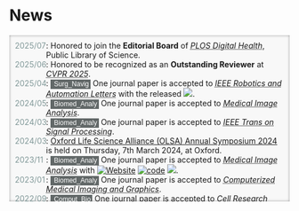 # <i class="fas fa-rss "></i> News

<head>
	<title>Events</title>
	<style>
		.bottom_box {
			background-color: #F8F8F8;
			box-shadow: inset 0px 0px 5px -0.5px #888;
			/*z-index: 0px;*/
		}
		ul.events {
			list-style-type: none;
			width: auto; 
			padding: 10px;
			height: 280px; 
			overflow: auto; 
		}
		ul.events li {
			font-weight: normal;
			align-items: center;
			position: relative;
			padding-left: 56px;
			z-index: 0;
		}
		ul.events li:before {
			content: attr(data-date) "";
			font-weight: normal;
			color: #809898;
			position: absolute;
			left: 0px;
			z-index: 0;
		}
		code {
            background-color: #626868 !important;
            color: white;
            border-style: unset;
            padding: 1px 3px 2px 3px !important;
            margin: 0px !important;
            align-items: initial !important;
            border-radius: 0px !important;
            font-family: "Arial" !important;
            font-size: 12px !important;
            z-index: 0;
        }
        .white-icon {
            color: white;
            font-size: 9px;
            align-items: center;
            padding: 0px !important;
            margin-top: -1px !important;
        }
	</style>
</head>


<body>
<div class="bottom_box" >
	<ul class="events">
		<li data-date="2025/07">: 
		Honored to join the <b>Editorial Board</b> of <abbr title="impact factor: 7.7 (Q1)"><i>PLOS Digital Health</i></abbr>, Public Library of Science.
        </li>
		<!-- <li data-date="2025/06">: 
		Honored to join the <b>Editorial Board</b> of <abbr title="impact factor: 3.9 (Q1)"><i>Frontiers of Medicine</i></abbr>, Springer Nature.
        </li> -->
		<li data-date="2025/06">: 
		Honored to be recognized as an <b>Outstanding Reviewer</b> at <abbr title="IEEE/CVF Conference on Computer Vision and Pattern Recognition"><i>CVPR 2025</i></abbr>.
		</li>
		<li data-date="2025/04">: 
		<code><i class="fas fa-heartbeat white-icon"></i> Surg_Navig</code> One journal paper is accepted to <abbr title="impact factor: 5.3 (Q1)"><i>IEEE Robotics and Automation Letters</i></abbr> with the released <a href="https://github.com/kaichen-z/Manydepth2"><img src="https://img.shields.io/github/stars/kaichen-z/Manydepth2?style=social&label=Code+★" /></a>.
		</li>
		<li data-date="2024/05">: 
		<code><i class="fas fa-laptop-medical white-icon"></i> Biomed_Analy</code> One journal paper is accepted to <abbr title="impact factor: 13.8 (Q1)"><i>Medical Image Analysis</i></abbr>.</li>
		<li data-date="2024/03">: <code><i class="fas fa-laptop-medical white-icon"></i> Biomed_Analy</code> One journal paper is accepted to <abbr title="impact factor: 5.4 (Q1)"><i>IEEE Trans on Signal Processing</i></abbr>.
		</li>
		<li data-date="2024/03">: 
		<a href="http://www.olsa.life/2024_Symposium/index.html">Oxford Life Science Alliance (OLSA) Annual Symposium 2024</a> is held on Thursday, 7th March 2024, at Oxford.
		</li>
		<li data-date="2023/11">: 
		<code><i class="fas fa-laptop-medical white-icon"></i> Biomed_Analy</code> One journal paper is accepted to <abbr title="impact factor: 13.8 (Q1)"><i>Medical Image Analysis</i></abbr> with <a href="https://jianqingzheng.github.io/res_aligner_net/"><img alt="Website" src="https://img.shields.io/website?url=https%3A%2F%2Fjianqingzheng.github.io%2Fres_aligner_net%2F&up_message=online&up_color=darkcyan&down_message=offline&down_color=darkgray&label=Project%20Page"></a> <a href="https://github.com/jianqingzheng/res_aligner_net"><img src="https://img.shields.io/github/stars/jianqingzheng/res_aligner_net?style=social&label=Code+★" alt="code"></a>  <a href="https://colab.research.google.com/github/jianqingzheng/res_aligner_net/blob/main/res_aligner_net.ipynb"><img src="https://colab.research.google.com/assets/colab-badge.svg" /></a>.
		</li>
		<li data-date="2023/01">: 
		<code><i class="fas fa-laptop-medical white-icon"></i> Biomed_Analy</code> One journal paper is accepted to <abbr title="impact factor: 7.4 (Q1)"><i>Computerized Medical Imaging and Graphics</i></abbr>.
		</li>
		<li data-date="2022/09">: 
		<code><i class="fas fa-dna white-icon"></i> Comput_Bio</code> One journal paper is accepted to <abbr title="impact factor: 46.3 (Q1)"><i>Cell Research </i></abbr> with the released <a href="https://github.com/jianqingzheng/XBCR-net"><img src="https://img.shields.io/github/stars/jianqingzheng/XBCR-net?style=social&label=Code+★" /></a> <a href="https://colab.research.google.com/github/jianqingzheng/XBCR-net/blob/main/XBCR_net.ipynb"><img src="https://colab.research.google.com/assets/colab-badge.svg" /></a>.
		</li>
		<li data-date="2022/07">: 
		A 20-min oral presentation entitled <a href="https://link.springer.com/chapter/10.1007/978-3-031-12053-4_6">"Recursive Deformable Image Registration Network with Mutual Attention"</a> is given at MIUA 2022 in Cambridge.
		</li>
		<li data-date="2022/06">: 
		<code><i class="fas fa-heartbeat white-icon"></i> Surg_Navig</code> One conference paper is accepted to <abbr title="International Conference on Medical Image Computing and Computer Assisted Intervention"><i>MICCAI 2022</i></abbr> with the released <a href="https://github.com/br0202/M3Depth"><img src="https://img.shields.io/github/stars/br0202/M3Depth?style=social&label=Technique Code+★" /></a>  <a href="https://github.com/br0202/SL-Decoder"><img src="https://img.shields.io/github/stars/br0202/SL-Decoder?style=social&label=Data+★" /></a>.
		</li>
		<li data-date="2022/05">: 
		<code><i class="fas fa-laptop-medical white-icon"></i> Biomed_Analy</code> Two conference papers are accepted to <abbr title="Medical Image Understanding and Analysis conference"><i>MIUA 2022</i></abbr>, one oral presentation and one poster session.
		</li>
	</ul>
</div>
</body>

